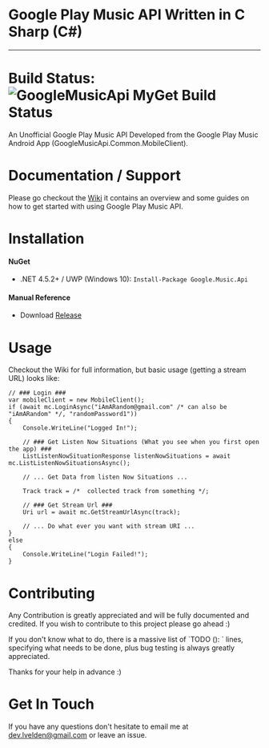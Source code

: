 # Google Play Music API Written in C Sharp (C\#)
---
# Build Status: ![GoogleMusicApi MyGet Build Status](https://www.myget.org/BuildSource/Badge/google-music-api?identifier=4920bf3e-a903-4f38-b8ca-2672c6b14dad)
An Unofficial Google Play Music API Developed from the Google Play Music Android App (GoogleMusicApi.Common.MobileClient).

# Documentation / Support
Please go checkout the [Wiki](https://github.com/coman3/Google.Music/wiki) it contains an overview and some guides on how to get started with using Google Play Music API.

# Installation
#### NuGet
- .NET 4.5.2+ / UWP (Windows 10): `Install-Package Google.Music.Api`

#### Manual Reference
- Download [Release](https://github.com/coman3/Google.Music/releases)

# Usage
Checkout the Wiki for full information, but basic usage (getting a stream URL) looks like:
```
// ### Login ###
var mobileClient = new MobileClient();
if (await mc.LoginAsync("iAmARandom@gmail.com" /* can also be "iAmARandom" */, "randomPassword1"))
{
    Console.WriteLine("Logged In!");

    // ### Get Listen Now Situations (What you see when you first open the app) ###
    ListListenNowSituationResponse listenNowSituations = await mc.ListListenNowSituationsAsync();

    // ... Get Data from listen Now Situations ...

    Track track = /*  collected track from something */;

    // ### Get Stream Url ###
    Uri url = await mc.GetStreamUrlAsync(track);

    // ... Do what ever you want with stream URI ...
}
else
{
    Console.WriteLine("Login Failed!");
}

```

# Contributing
Any Contribution is greatly appreciated and will be fully documented and credited. If you wish to contribute to this project please go ahead :)

If you don't know what to do, there is a massive list of \`TODO (): \` lines, specifying what needs to be done, plus bug testing is always greatly appreciated.

Thanks for your help in advance :)

# Get In Touch
If you have any questions don't hesitate to email me at [dev.lvelden@gmail.com](mailto:dev.lvelden@gmail.com) or leave an issue.
